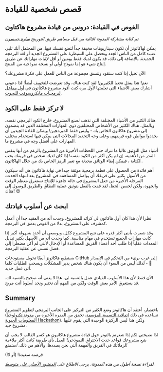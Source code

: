 # قصص شخصية للقيادة

## الغوص في القيادة: دروس من قيادة مشروع هاكتاون

_تم كتابة مشاركة المدونة التالية من قبل مساهم طريق التورينج [سارة جيبسون](https://www.turing.ac.uk/people/researchers/sarah-gibson)._

يمكن لهاكاثونز أن تكون سيناريوهات مخيفة جداً لتضع نفسك فيها. من المحتمل أنك تلبى عبء كامل من الناس الجدد وتحصل على السيطرة على المشروع الجديد أو لغة البرمجة الجديدة. بالإضافة إلى ذلك، قد يكون لديك فقط يومين أو أقل لإثبات مهاراتك عن طريق إنتاج شيء هو إما نموذج أولي أو نسخة نموذجية من المنتج.

الآن تخيل إذا كنت ستقود وتنسق مجموعة من الناس للعمل على فكرة مشروعك؟

نعم! هذا يمثل تحديا للكثيرين! لقد كنت هناك، وقد تعرضت للتخويف أيضاً! لذا دعوني أشارك بعض الأشياء التي تعلمتها لأول مرة كنت أقود مشروع هاكثاثون في [أول مفاعل لبرمجيات مايكروسوفت للبحوث](https://research-software-reactor.github.io/blog/sprint0).

## لا تركز فقط على الكود

هناك الكثير من الأشياء المختلفة التي تذهب لصنع المشروع، خارج الكود البرمجي نفسه. وبالمثل، هناك الكثير من الأشخاص المختلفين ذوي المهارات المختلفة الذين قد ينضمون إلى مشروع هاكاثون الخاص بك - وليس فقط المبرمجين! ويمكن للقادة الجيدين أن يحددوا مواطن قوة فريقهم، وعلى وجه التحديد المجالات التي يمكن فيها استخدام مختلف المهارات على أفضل وجه في مشروع ما.

أشياء مثل التوثيق غالبا ما تترك حتى اللحظات الأخيرة من المشروع بالرغم من أنها بنفس القدر من الأهمية، إن لم يكن أكثر من الكود نفسه! إذا كان لديك شخص في فريقك يحب الكتابة ، فيمكن إبقاء الوثائق محدثة مع تغير الرمز الخاص بك من خلال الهاكاثون.

أهم فائدة من الحصول على قطعة برمجية موثقة جيدا في نهاية هاكاثون هي أنه سيكون من الأسهل بكثير على فريقك أن يواصل المساهمة في المشروع بعد انتهاء الحدث. المرحلة الأخيرة من جعل المشروع في حالة جاهزة للإنتاج تستغرق معظم الوقت والجهود، ولكن لحسن الحظ، لقد قمت بالفعل بتوثيق عملية النطاق والطريق للوصول إلى هناك! 😉

## ابحث عن أسلوب قيادتك

نظرا لأن هذا كان أول هاكاثون لي كرائد للمشروع، وجدت أنه من المفيد جدا أن أعمل كمشرف على المشروع، بدلا من الغوص بعمق في البرمجة.

وقد شعرت بأنني أكثر قدرة على تتبع المشروع ككل، وبوسعي أن أحدد بسهولة أكبر إذا كانت مهارات الجميع تستخدم في مهام مناسبة. كما وجدت أنه من الأسهل بكثير تبديل المعدات عقليا إذا طلب أحد أعضاء الفريق المساعدة أو الإدخال لأنني لم أكن مضطرا إلى فصل نفسي عن عقلية البرمجة.

يستطيع هاكاثونز أيضًا تحويل مستودعات GitHub إلى غرب بريء من التحكم في الإصدار 🤠 - لذلك ليس من السوء أن يكون هناك شخص يدير المشكلات ويسحب الطلبات كلما أتى عمل جديد.

الآن فقط لأن هذا الأسلوب القيادي عمل بالنسبة لي، هذا لا يعني أنه صحيح بالنسبة لك. قد يستغرق الأمر بعض الوقت ولكن من المهم أن نختبر ونجد أسلوبا أنت مريح.

## Summary

باختصار، أعتقد أن هاكاثونز وضع الكثير من التركيز على الجانب البرمجي لتطوير المشروع (تساعده في ذلك [اتفاقية التسمية المؤسفة](https://github.com/hackseq/October_2016/issues/24)، تحقق من الفقرة الأخيرة من [مدونة تكنولوجيا المعلومات الحيوية Hackathon](https://grp-bio-it.embl-community.io/blogs/posts/2019-08-29-hackathon-report/))، ولكن هذا ليس الركيزة الوحيدة التي يقوم عليها مشروع جيد.

لذا نصيحتي لكم إذا شعرتم بالتوتر حول قيادة مشروع هاكاثيون هو كسر القالب لا يجب أن يتبع مشروعك قواعد حدث الاختراق النموذجي! العمل بأي طريقة كانت أكثر ملاءمة لزملائك في الفريق والمهمة التي نحن بصددها. والأهم من ذلك، _استمتع!_

قرصنة سعيدة! (أو لا!)

_لقراءة نسخة أطول من هذه المدونة، يرجى الاطلاع على [المنشور الأصلي على متوسط](https://blog.jupyter.org/diving-into-leadership-to-build-push-button-code-df2a075c9914)._
